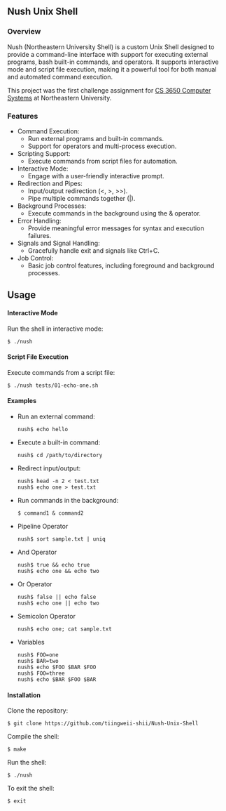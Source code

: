 ## Nush Unix Shell
### Overview
Nush (Northeastern University Shell) is a custom Unix Shell designed to provide a command-line interface with support for executing external programs, bash built-in commands, and operators. It supports interactive mode and script file execution, making it a powerful tool for both manual and automated command execution.

This project was the first challenge assignment for [CS 3650 Computer Systems](https://searchneu.com/NEU/202110/search/CS3650) at Northeastern University.


### Features
- Command Execution:
    - Run external programs and built-in commands.
    - Support for operators and multi-process execution.
- Scripting Support:
    - Execute commands from script files for automation.
- Interactive Mode:
    - Engage with a user-friendly interactive prompt.
- Redirection and Pipes:
    - Input/output redirection (<, >, >>).
    - Pipe multiple commands together (|).
- Background Processes:
    - Execute commands in the background using the & operator.
- Error Handling:
    - Provide meaningful error messages for syntax and execution failures.
- Signals and Signal Handling:
    - Gracefully handle exit and signals like Ctrl+C.
- Job Control:
    - Basic job control features, including foreground and background processes.

## Usage
#### Interactive Mode
Run the shell in interactive mode:
```
$ ./nush
```
#### Script File Execution
Execute commands from a script file:
```
$ ./nush tests/01-echo-one.sh
```
#### Examples
- Run an external command:
    ```
    nush$ echo hello
    ```
- Execute a built-in command:
    ```
    nush$ cd /path/to/directory
    ```
- Redirect input/output:
    ```
    nush$ head -n 2 < test.txt
    nush$ echo one > test.txt
    ```
- Run commands in the background:
    ```
    $ command1 & command2
    ```
- Pipeline Operator
    ```
    nush$ sort sample.txt | uniq
    ```
- And Operator
    ```
    nush$ true && echo true
    nush$ echo one && echo two
    ```
- Or Operator
    ```
    nush$ false || echo false
    nush$ echo one || echo two
    ```
- Semicolon Operator
    ```
    nush$ echo one; cat sample.txt
    ```
- Variables
    ```
    nush$ FOO=one
    nush$ BAR=two
    nush$ echo $FOO $BAR $FOO
    nush$ FOO=three
    nush$ echo $BAR $FOO $BAR
    ```
#### Installation
Clone the repository:
```
$ git clone https://github.com/tiingweii-shii/Nush-Unix-Shell
```
Compile the shell:
```
$ make
```
Run the shell:
```
$ ./nush
```
To exit the shell:
```
$ exit
```
